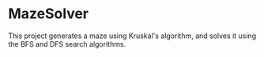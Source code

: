 # MazeSolver
This project generates a maze using Kruskal's algorithm, and solves it using the BFS and DFS search algorithms.
